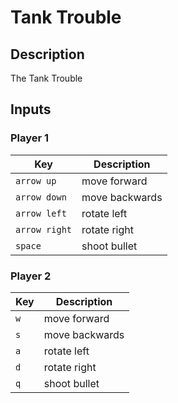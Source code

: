# Tank Trouble

## Description

The Tank Trouble

## Inputs

### Player 1

| Key           | Description    |
| ------------- | -------------- |
| `arrow up`    | move forward   |
| `arrow down`  | move backwards |
| `arrow left`  | rotate left    |
| `arrow right` | rotate right   |
| `space`       | shoot bullet   |

### Player 2

| Key | Description    |
| --- | -------------- |
| `w` | move forward   |
| `s` | move backwards |
| `a` | rotate left    |
| `d` | rotate right   |
| `q` | shoot bullet   |
